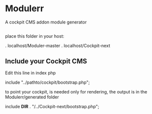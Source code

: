 # Modulerr
A cockpit CMS addon module generator

## 

place this folder in your host:

  . localhost/Moduler-master
  . localhost/Cockpit-next
  
## Include your Cockpit CMS

Edit this line in index php
  
  include "../pathto/cockpit/bootstrap.php";
    
  to point your cockpit, is needed only for rendering, the output is in the Modulerr/generated folder
  
  include __DIR__ . "/../Cockpit-next/bootstrap.php";

